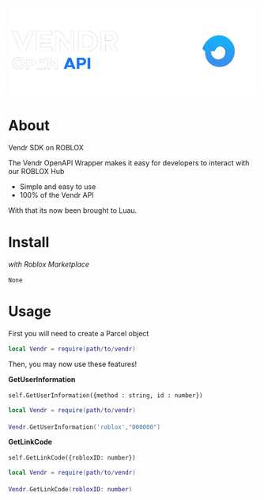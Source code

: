 ![banner](assets/banner.png)

# About
Vendr SDK on ROBLOX

The Vendr OpenAPI Wrapper makes it easy for developers to interact with our ROBLOX Hub

- Simple and easy to use
- 100% of the Vendr API

With that its now been brought to Luau.

# Install

*with Roblox Marketplace*

`None`


# Usage

First you will need to create a Parcel object


```lua
local Vendr = require(path/to/vendr)
```

Then, you may now use these features!

**GetUserInformation**

`self.GetUserInformation({method : string, id : number})`

```lua
local Vendr = require(path/to/vendr)

Vendr.GetUserInformation('roblox',"000000")

```

**GetLinkCode**

`self.GetLinkCode({robloxID: number})`

```lua
local Vendr = require(path/to/vendr)

Vendr.GetLinkCode(robloxID: number)
```
